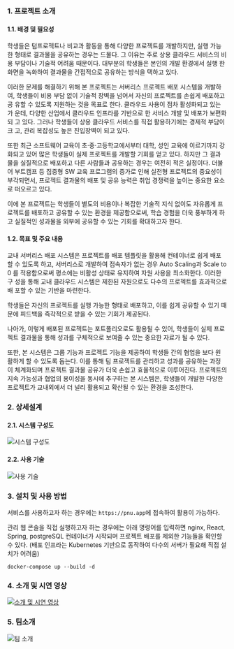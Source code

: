 ### 1. 프로젝트 소개
#### 1.1. 배경 및 필요성
학생들은 텀프로젝트나 비교과 활동을 통해 다양한 프로젝트를 개발하지만, 실행 가능
한 형태로 결과물을 공유하는 경우는 드물다. 그 이유는 주로 상용 클라우드 서비스의
비용 부담이나 기술적 어려움 때문이다. 대부분의 학생들은 본인의 개발 환경에서 실행
한 화면을 녹화하여 결과물을 간접적으로 공유하는 방식을 택하고 있다.

이러한 문제를 해결하기 위해 본 프로젝트는 서버리스 프로젝트 배포 시스템을 개발하여,
학생들이 비용 부담 없이 기술적 장벽을 넘어서 자신의 프로젝트를 손쉽게 배포하고 공
유할 수 있도록 지원하는 것을 목표로 한다. 클라우드 사용이 점차 활성화되고 있는 가
운데, 다양한 산업에서 클라우드 인프라를 기반으로 한 서비스 개발 및 배포가 보편화되
고 있다. 그러나 학생들이 상용 클라우드 서비스를 직접 활용하기에는 경제적 부담이 크
고, 관리 복잡성도 높은 진입장벽이 되고 있다.

또한 최근 소프트웨어 교육이 초·중·고등학교에서부터 대학, 성인 교육에 이르기까지 강
화되고 있어 많은 학생들이 실제 프로젝트를 개발할 기회를 얻고 있다. 하지만 그 결과
물을 실질적으로 배포하고 다른 사람들과 공유하는 경우는 여전히 적은 실정이다. 더불
어 부트캠프 등 집중형 SW 교육 프로그램의 증가로 인해 실전형 프로젝트의 중요성이
부각되면서, 프로젝트 결과물의 배포 및 공유 능력은 취업 경쟁력을 높이는 중요한 요소
로 떠오르고 있다.

이에 본 프로젝트는 학생들이 별도의 비용이나 복잡한 기술적 지식 없이도 자유롭게 프
로젝트를 배포하고 공유할 수 있는 환경을 제공함으로써, 학습 경험을 더욱 풍부하게 하
고 실질적인 성과물을 외부에 공유할 수 있는 기회를 확대하고자 한다.

#### 1.2. 목표 및 주요 내용
교내 서버리스 배포 시스템은 프로젝트를 배포 템플릿을 활용해 컨테이너로 쉽게 배포
할 수 있도록 하고, 서버리스로 개발하여 접속자가 없는 경우 Auto Scaling과 Scale to 0
를 적용함으로써 평소에는 비활성 상태로 유지하여 자원 사용을 최소화한다. 이러한 구
성을 통해 교내 클라우드 시스템은 제한된 자원으로도 다수의 프로젝트를 효과적으로 배
포할 수 있는 기반을 마련한다.

학생들은 자신의 프로젝트를 실행 가능한 형태로 배포하고, 이를 쉽게 공유할 수 있기
때문에 피드백을 즉각적으로 받을 수 있는 기회가 제공된다.

나아가, 이렇게 배포된 프로젝트는 포트폴리오로도 활용될 수 있어, 학생들이 실제 프로
젝트 결과물을 통해 성과를 구체적으로 보여줄 수 있는 중요한 자료가 될 수 있다.

또한, 본 시스템은 그룹 기능과 프로젝트 기능을 제공하여 학생들 간의 협업을 보다 원
활하게 할 수 있도록 돕는다. 이를 통해 팀 프로젝트를 관리하고 성과를 공유하는 과정
이 체계화되며 프로젝트 결과물 공유가 더욱 손쉽고 효율적으로 이루어진다. 프로젝트의
지속 가능성과 협업의 용이성을 동시에 추구하는 본 시스템은, 학생들이 개발한 다양한
프로젝트가 교내외에서 더 널리 활용되고 확산될 수 있는 환경을 조성한다.


### 2. 상세설계
#### 2.1. 시스템 구성도
![시스템 구성도](https://afa.kr/cap/c1.png)

#### 2.2. 사용 기술
![사용 기술](https://afa.kr/cap/c2.png)

### 3. 설치 및 사용 방법
서비스를 사용하고자 하는 경우에는 `https://pnu.app`에 접속하여 활용이 가능하다.

관리 웹 콘솔을 직접 실행하고자 하는 경우에는 아래 명령어를 입력하면 nginx, React, Spring, postgreSQL 컨테이너가 시작되며 프로젝트 배포를 제외한 기능들을 확인할 수 있다.
(배포 인프라는 Kubernetes 기반으로 동작하여 다수의 서버가 필요해 직접 설치가 어려움)
```
docker-compose up --build -d 
```

### 4. 소개 및 시연 영상
[![소개 및 시연 영상](http://img.youtube.com/vi/f5gjCC3ciNs/0.jpg)](https://www.youtube.com/watch?v=f5gjCC3ciNs&list=PLFUP9jG-TDp-CVdTbHvql-WoADl4gNkKj&index=16)

### 5. 팀소개
![팀 소개](https://afa.kr/cap/c3.png)

